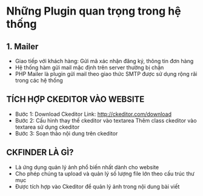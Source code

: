 # Những Plugin quan trọng trong hệ thống

## 1. Mailer

-   Giao tiếp với khách hàng: Gửi mã xác nhận đăng ký, thông tin đơn hàng
-   Hệ thống hàm gửi mail mặc định trên server thường bị chặn
-   PHP Mailer là plugin gửi mail theo giao thức SMTP được sử dụng rộng rãi trong các hệ thống

## TÍCH HỢP CKEDITOR VÀO WEBSITE

-   Bước 1: Download Ckeditor
    Link: http://ckeditor.com/download
-   Bước 2: Cấu hình thay thế ckeditor vào textarea
    Thêm class ckeditor vào textarea sử dụng ckeditor
-   Bước 3: Soạn thảo nội dung trên ckeditor

## CKFINDER LÀ GÌ?

-   Là ứng dụng quản lý ảnh phổ biến nhất dành cho website
-   Cho phép chúng ta upload và quản lý số lượng file lớn theo cấu trúc thư mục
-   Được tích hợp vào Ckeditor để quản lý ảnh trong nội dung bài viết
